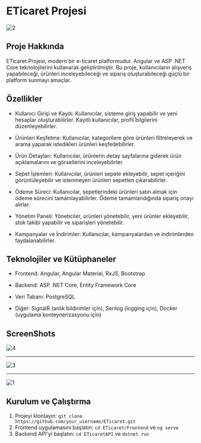 # ETicaret Projesi
![2](https://github.com/Olcaytp/ETicaretAPI-ASP.NET-Angular/assets/85984966/e392fbf9-c1e3-442b-b6fc-8d09b5590efa)

## Proje Hakkında

ETicaret Projesi, modern bir e-ticaret platformudur. Angular ve ASP .NET Core teknolojilerini kullanarak geliştirilmiştir. Bu proje, kullanıcıların alışveriş yapabileceği, ürünleri inceleyebileceği ve sipariş oluşturabileceği güçlü bir platform sunmayı amaçlar.

## Özellikler

- Kullanıcı Girişi ve Kaydı: Kullanıcılar, sisteme giriş yapabilir ve yeni hesaplar oluşturabilirler. Kayıtlı kullanıcılar, profil bilgilerini düzenleyebilirler.

- Ürünleri Keşfetme: Kullanıcılar, kategorilere göre ürünleri filtreleyerek ve arama yaparak istedikleri ürünleri keşfedebilirler.

- Ürün Detayları: Kullanıcılar, ürünlerin detay sayfalarına giderek ürün açıklamalarını ve görsellerini inceleyebilirler.

- Sepet İşlemleri: Kullanıcılar, ürünleri sepete ekleyebilir, sepet içeriğini görüntüleyebilir ve istenmeyen ürünleri sepetten çıkarabilirler.

- Ödeme Süreci: Kullanıcılar, sepetlerindeki ürünleri satın almak için ödeme sürecini tamamlayabilirler. Ödeme tamamlandığında sipariş onayı alırlar.

- Yönetim Paneli: Yöneticiler, ürünleri yönetebilir, yeni ürünler ekleyebilir, stok takibi yapabilir ve siparişleri yönetebilir.

- Kampanyalar ve İndirimler: Kullanıcılar, kampanyalardan ve indirimlerden faydalanabilirler.

## Teknolojiler ve Kütüphaneler

- Frontend: Angular, Angular Material, RxJS, Bootstrap

- Backend: ASP .NET Core, Entity Framework Core

- Veri Tabanı: PostgreSQL

- Diğer: SignalR (anlık bildirimler için), Serilog (logging için), Docker (uygulama konteynerizasyonu için)

## ScreenShots
![4](https://github.com/Olcaytp/ETicaretAPI-ASP.NET-Angular/assets/85984966/20b6acfb-6b1c-4876-9a26-51b09390df65)
*******************************************************************************************************************
![3](https://github.com/Olcaytp/ETicaretAPI-ASP.NET-Angular/assets/85984966/eac596e6-612d-4e1e-aaa9-089a430588dd)
*******************************************************************************************************************
![1](https://github.com/Olcaytp/ETicaretAPI-ASP.NET-Angular/assets/85984966/fc5fef8b-5aac-4c19-9956-4ff63b0e52dc)


## Kurulum ve Çalıştırma

1. Projeyi klonlayın: `git clone https://github.com/your_username/ETicaret.git`
2. Frontend uygulamasını başlatın: `cd ETicaret/Frontend` ve `ng serve`
3. Backend API'yi başlatın: `cd ETicaretAPI` ve `dotnet run`

